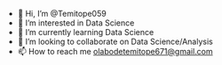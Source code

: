 - 👋 Hi, I’m @Temitope059
- 👀 I’m interested in Data Science 
- 🌱 I’m currently learning Data Science 
- 💞️ I’m looking to collaborate on Data Science/Analysis 
- 📫 How to reach me olabodetemitope671@gmail.com

<!---
Temitope059/Temitope059 is a ✨ special ✨ repository because its `README.md` (this file) appears on your GitHub profile.
You can click the Preview link to take a look at your changes.
--->
